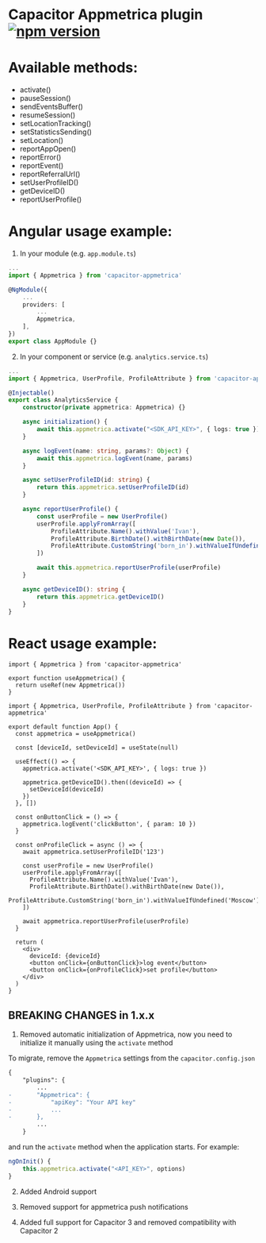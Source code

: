 # Capacitor Appmetrica plugin [![npm version](https://badge.fury.io/js/capacitor-appmetrica.svg)](https://badge.fury.io/js/capacitor-appmetrica)

# Available methods:

- activate()
- pauseSession()
- sendEventsBuffer()
- resumeSession()
- setLocationTracking()
- setStatisticsSending()
- setLocation()
- reportAppOpen()
- reportError()
- reportEvent()
- reportReferralUrl()
- setUserProfileID()
- getDeviceID()
- reportUserProfile()

# Angular usage example:

1. In your module (e.g. `app.module.ts`)

```ts
...
import { Appmetrica } from 'capacitor-appmetrica'

@NgModule({
	...
	providers: [
		...
		Appmetrica,
	],
})
export class AppModule {}

```

2. In your component or service (e.g. `analytics.service.ts`)

```ts
...
import { Appmetrica, UserProfile, ProfileAttribute } from 'capacitor-appmetrica'

@Injectable()
export class AnalyticsService {
	constructor(private appmetrica: Appmetrica) {}

	async initialization() {
		await this.appmetrica.activate("<SDK_API_KEY>", { logs: true })
	}

	async logEvent(name: string, params?: Object) {
		await this.appmetrica.logEvent(name, params)
	}

	async setUserProfileID(id: string) {
		return this.appmetrica.setUserProfileID(id)
	}

	async reportUserProfile() {
		const userProfile = new UserProfile()
		userProfile.applyFromArray([
			ProfileAttribute.Name().withValue('Ivan'),
			ProfileAttribute.BirthDate().withBirthDate(new Date()),
			ProfileAttribute.CustomString('born_in').withValueIfUndefined('Moscow'),
		])

		await this.appmetrica.reportUserProfile(userProfile)
	}

	async getDeviceID(): string {
		return this.appmetrica.getDeviceID()
	}
}

```

# React usage example:

```tsx
import { Appmetrica } from 'capacitor-appmetrica'

export function useAppmetrica() {
  return useRef(new Appmetrica())
}
```

```tsx
import { Appmetrica, UserProfile, ProfileAttribute } from 'capacitor-appmetrica'

export default function App() {
  const appmetrica = useAppmetrica()

  const [deviceId, setDeviceId] = useState(null)

  useEffect(() => {
    appmetrica.activate('<SDK_API_KEY>', { logs: true })

    appmetrica.getDeviceID().then((deviceId) => {
      setDeviceId(deviceId)
    })
  }, [])

  const onButtonClick = () => {
    appmetrica.logEvent('clickButton', { param: 10 })
  }

  const onProfileClick = async () => {
    await appmetrica.setUserProfileID('123')

    const userProfile = new UserProfile()
    userProfile.applyFromArray([
      ProfileAttribute.Name().withValue('Ivan'),
      ProfileAttribute.BirthDate().withBirthDate(new Date()),
      ProfileAttribute.CustomString('born_in').withValueIfUndefined('Moscow'),
    ])

    await appmetrica.reportUserProfile(userProfile)
  }

  return (
    <div>
      deviceId: {deviceId}
      <button onClick={onButtonClick}>log event</button>
      <button onClick={onProfileClick}>set profile</button>
    </div>
  )
}
```

## BREAKING CHANGES in 1.x.x

1. Removed automatic initialization of Appmetrica, now you need to initialize it manually using the `activate` method

To migrate, remove the `Appmetrica` settings from the `capacitor.config.json`

```diff
{
	"plugins": {
		...
-		"Appmetrica": {
-			"apiKey": "Your API key"
-			...
-		},
		...
	}
```

and run the `activate` method when the application starts. For example:

```typescript
ngOnInit() {
	this.appmetrica.activate("<API_KEY>", options)
}
```

2. Added Android support

3. Removed support for appmetrica push notifications

4. Added full support for Capacitor 3 and removed compatibility with Capacitor 2
